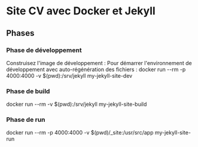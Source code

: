 # Site CV avec Docker et Jekyll

## Phases

### Phase de développement
Construisez l'image de développement :
Pour démarrer l'environnement de développement avec auto-régénération des fichiers :
docker run --rm -p 4000:4000 -v $(pwd):/srv/jekyll my-jekyll-site-dev

### Phase de build
docker run --rm -v $(pwd):/srv/jekyll my-jekyll-site-build


### Phase de run
docker run --rm -p 4000:4000 -v $(pwd)/_site:/usr/src/app my-jekyll-site-run
